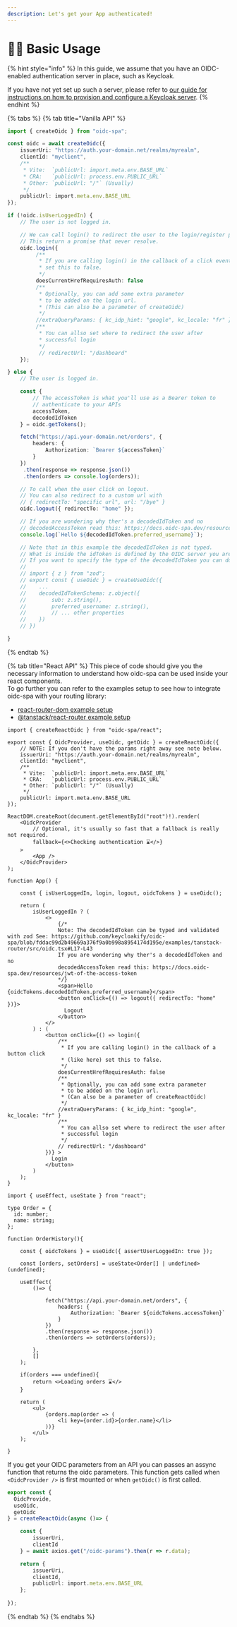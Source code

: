 ```yaml
---
description: Let's get your App authenticated!
---
```


# 👨‍🔧 Basic Usage

{% hint style="info" %}
In this guide, we assume that you have an OIDC-enabled authentication server in place, such as Keycloak.&#x20;

If you have not yet set up such a server, please refer to [our guide for instructions on how to provision and configure a Keycloak server](../resources/usage-with-keycloak.md).
{% endhint %}

{% tabs %}
{% tab title="Vanilla API" %}
```typescript
import { createOidc } from "oidc-spa";

const oidc = await createOidc({
    issuerUri: "https://auth.your-domain.net/realms/myrealm",
    clientId: "myclient",
    /**
     * Vite:  `publicUrl: import.meta.env.BASE_URL`
     * CRA:   `publicUrl: process.env.PUBLIC_URL`
     * Other: `publicUrl: "/"` (Usually)
     */
    publicUrl: import.meta.env.BASE_URL
});

if (!oidc.isUserLoggedIn) {
    // The user is not logged in.

    // We can call login() to redirect the user to the login/register page.
    // This return a promise that never resolve. 
    oidc.login({
         /** 
          * If you are calling login() in the callback of a click event
          * set this to false.  
          */
         doesCurrentHrefRequiresAuth: false
         /** 
          * Optionally, you can add some extra parameter 
          * to be added on the login url.  
          * (This can also be a parameter of createOidc)
          */
         //extraQueryParams: { kc_idp_hint: "google", kc_locale: "fr" }
         /**
          * You can allso set where to redirect the user after 
          * successful login
          */
          // redirectUrl: "/dashboard"
    });

} else {
    // The user is logged in.

    const {
        // The accessToken is what you'll use as a Bearer token to 
        // authenticate to your APIs
        accessToken,
        decodedIdToken
    } = oidc.getTokens();

    fetch("https://api.your-domain.net/orders", {
        headers: {
            Authorization: `Bearer ${accessToken}`
        }
    })
     .then(response => response.json())
     .then(orders => console.log(orders));

    // To call when the user click on logout.
    // You can also redirect to a custom url with 
    // { redirectTo: "specific url", url: "/bye" }
    oidc.logout({ redirectTo: "home" });

    // If you are wondering why ther's a decodedIdToken and no
    // decodedAccessToken read this: https://docs.oidc-spa.dev/resources/jwt-of-the-access-token
    console.log(`Hello ${decodedIdToken.preferred_username}`);

    // Note that in this example the decodedIdToken is not typed.  
    // What is inside the idToken is defined by the OIDC server you are using.  
    // If you want to specify the type of the decodedIdToken you can do:
    //
    // import { z } from "zod";
    // export const { useOidc } = createUseOidc({
    //    ...
    //    decodedIdTokenSchema: z.object({
    //        sub: z.string(),
    //        preferred_username: z.string(),
    //        // ... other properties
    //    })
    // })

}
```
{% endtab %}

{% tab title="React API" %}
This piece of code should give you the necessary information to understand how oidc-spa can be used inside your react components.  \
To go further you can refer to the examples setup to see how to integrate oidc-spa with your routing library: &#x20;

* [react-router-dom example setup](../example-setups/react-router.md)
* [@tanstack/react-router example setup](../example-setups/tanstack-router.md)

```tsx
import { createReactOidc } from "oidc-spa/react";

export const { OidcProvider, useOidc, getOidc } = createReactOidc({
    // NOTE: If you don't have the params right away see note below.
    issuerUri: "https://auth.your-domain.net/realms/myrealm",
    clientId: "myclient",
    /**
     * Vite:  `publicUrl: import.meta.env.BASE_URL`
     * CRA:   `publicUrl: process.env.PUBLIC_URL`
     * Other: `publicUrl: "/"` (Usually)
     */
    publicUrl: import.meta.env.BASE_URL
});

ReactDOM.createRoot(document.getElementById("root")!).render(
    <OidcProvider
        // Optional, it's usually so fast that a fallback is really not required.
        fallback={<>Checking authentication ⌛️</>}
    >
        <App />
    </OidcProvider>
);

function App() {

    const { isUserLoggedIn, login, logout, oidcTokens } = useOidc();

    return (
        isUserLoggedIn ? (
            <>
                {/* 
                Note: The decodedIdToken can be typed and validated with zod See: https://github.com/keycloakify/oidc-spa/blob/fddac99d2b49669a376f9a0b998a8954174d195e/examples/tanstack-router/src/oidc.tsx#L17-L43
                If you are wondering why ther's a decodedIdToken and no
                decodedAccessToken read this: https://docs.oidc-spa.dev/resources/jwt-of-the-access-token
                */}
                <span>Hello {oidcTokens.decodedIdToken.preferred_username}</span>
                <button onClick={() => logout({ redirectTo: "home" })}>
                  Logout
                </button>
            </>
        ) : (
            <button onClick={() => login({ 
                /** 
                 * If you are calling login() in the callback of a button click
                 * (like here) set this to false.  
                 */
                doesCurrentHrefRequiresAuth: false
                /** 
                 * Optionally, you can add some extra parameter 
                 * to be added on the login url.
                 * (Can also be a parameter of createReactOidc)
                 */
                //extraQueryParams: { kc_idp_hint: "google", kc_locale: "fr" }
                /**
                 * You can allso set where to redirect the user after 
                 * successful login
                 */
                // redirectUrl: "/dashboard"
            })} >
              Login
            </button>
        )
    );
}

import { useEffect, useState } from "react";

type Order = {
  id: number;
  name: string;
};

function OrderHistory(){

    const { oidcTokens } = useOidc({ assertUserLoggedIn: true });

    const [orders, setOrders] = useState<Order[] | undefined>(undefined);

    useEffect(
        ()=> {

            fetch("https://api.your-domain.net/orders", {
                headers: {
                    Authorization: `Bearer ${oidcTokens.accessToken}`
                }
            })
            .then(response => response.json())
            .then(orders => setOrders(orders));

        },
        []
    );

    if(orders === undefined){
        return <>Loading orders ⌛️</>
    }

    return (
        <ul>
            {orders.map(order => (
                <li key={order.id}>{order.name}</li>
            ))}
        </ul>
    );

}
```

If you get your OIDC parameters from an API you can passes an assync function that returns the oidc parameters. This function gets called when `<OidcProvider />` is first mounted or when `getOidc()` is first called.

```typescript
export const { 
  OidcProvide, 
  useOidc, 
  getOidc 
} = createReactOidc(async ()=> {

    const { 
        issuerUri, 
        clientId 
    } = await axios.get("/oidc-params").then(r => r.data);

    return {
        issuerUri,
        clientId,
        publicUrl: import.meta.env.BASE_URL
    };
    
});
```
{% endtab %}
{% endtabs %}
